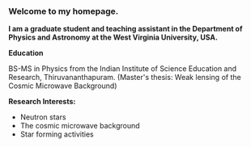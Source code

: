 ### Welcome to my homepage.

**I am a graduate student and teaching assistant in the Department of Physics and Astronomy at the West Virginia University, USA.**


**Education**

BS-MS in Physics from the Indian Institute of Science Education and Research, Thiruvananthapuram.
(Master's thesis: Weak lensing of the Cosmic Microwave Background)

**Research Interests:**

- Neutron stars
- The cosmic microwave background  
- Star forming activities
